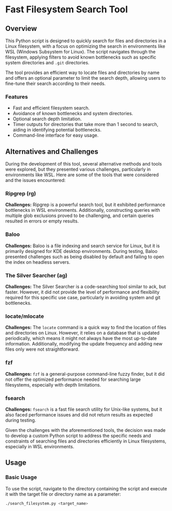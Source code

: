 # Fast Filesystem Search Tool

## Overview

This Python script is designed to quickly search for files and directories in a Linux filesystem, with a focus on optimizing the search in environments like WSL (Windows Subsystem for Linux). The script navigates through the filesystem, applying filters to avoid known bottlenecks such as specific system directories and `.git` directories.

The tool provides an efficient way to locate files and directories by name and offers an optional parameter to limit the search depth, allowing users to fine-tune their search according to their needs.

### Features
- Fast and efficient filesystem search.
- Avoidance of known bottlenecks and system directories.
- Optional search depth limitation.
- Timer outputs for directories that take more than 1 second to search, aiding in identifying potential bottlenecks.
- Command-line interface for easy usage.

## Alternatives and Challenges

During the development of this tool, several alternative methods and tools were explored, but they presented various challenges, particularly in environments like WSL. Here are some of the tools that were considered and the issues encountered:

### Ripgrep (rg)
**Challenges:** Ripgrep is a powerful search tool, but it exhibited performance bottlenecks in WSL environments. Additionally, constructing queries with multiple glob exclusions proved to be challenging, and certain queries resulted in errors or empty results.

### Baloo
**Challenges:** Baloo is a file indexing and search service for Linux, but it is primarily designed for KDE desktop environments. During testing, Baloo presented challenges such as being disabled by default and failing to open the index on headless servers.

### The Silver Searcher (ag)
**Challenges:** The Silver Searcher is a code-searching tool similar to ack, but faster. However, it did not provide the level of performance and flexibility required for this specific use case, particularly in avoiding system and git bottlenecks.

### locate/mlocate
**Challenges:** The `locate` command is a quick way to find the location of files and directories on Linux. However, it relies on a database that is updated periodically, which means it might not always have the most up-to-date information. Additionally, modifying the update frequency and adding new files only were not straightforward.

### fzf
**Challenges:** `fzf` is a general-purpose command-line fuzzy finder, but it did not offer the optimized performance needed for searching large filesystems, especially with depth limitations.

### fsearch
**Challenges:** `fsearch` is a fast file search utility for Unix-like systems, but it also faced performance issues and did not return results as expected during testing.

Given the challenges with the aforementioned tools, the decision was made to develop a custom Python script to address the specific needs and constraints of searching files and directories efficiently in Linux filesystems, especially in WSL environments.

## Usage

### Basic Usage
To use the script, navigate to the directory containing the script and execute it with the target file or directory name as a parameter:
```sh
./search_filesystem.py <target_name>

